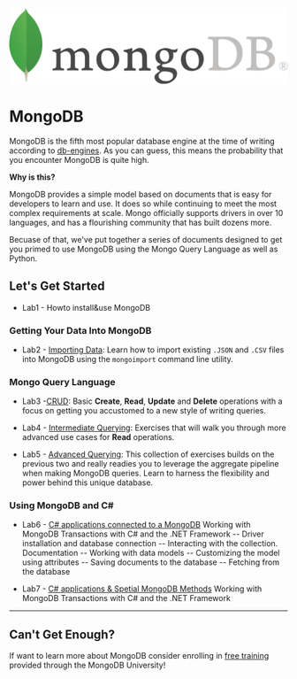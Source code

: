 ![image](https://github.com/KPKanimator/MongoDb-repo/blob/main/src/mongo-logo.png)

# MongoDB
MongoDB is the fifth most popular database engine at the time of writing according to [db-engines](https://db-engines.com/en/ranking_trend).  As you can guess, this means the probability that you encounter MongoDB is quite high.

**Why is this?**

MongoDB provides a simple model based on documents that is easy for developers to learn and use.  It does so while continuing to meet the most complex requirements at scale.  Mongo officially supports drivers in over 10 languages, and has a flourishing community that has built dozens more.

Becuase of that, we've put together a series of documents designed to get you primed to use MongoDB using the Mongo Query Language as well as Python.


## Let's Get Started

- Lab1 - Howto install&use MongoDB

### Getting Your Data Into MongoDB

- Lab2 - [Importing Data](exercises/00_importing-data-into-mongo.md):  Learn how to import existing `.JSON` and `.CSV` files into MongoDB using the `mongoimport` command line utility.

### Mongo Query Language

- Lab3 -[CRUD](exercises/01_basic-mongo-queries.md):  Basic **Create**, **Read**, **Update** and **Delete** operations with a focus on getting you accustomed to a new style of writing queries.

- Lab4 - [Intermediate Querying](exercises/02_intermediate-mongo-queries.md):  Exercises that will walk you through more advanced use cases for **Read** operations.

- Lab5 - [Advanced Querying](exercises/03_advanced-mongo-queries.md):  This collection of exercises builds on the previous two and really readies you to leverage the aggregate pipeline when making MongoDB queries.  Learn to harness the flexibility and power behind this unique database.


### Using MongoDB and C#

- Lab6 - [C# applications connected to a MongoDB](exercises/05_csharp-applications-more.md) Working with MongoDB Transactions with C# and the .NET Framework
  --	Driver installation and database connection
  --	Interacting with the collection. Documentation
  --	Working with data models
  --	Customizing the model using attributes
  --	Saving documents to the database
  --	Fetching from the database

- Lab7 - [C# applications & Spetial MongoDB Methods](exercises/04_csharp-applications.md) Working with MongoDB Transactions with C# and the .NET Framework

---

## Can't Get Enough?
If want to learn more about MongoDB consider enrolling in [free training](https://university.mongodb.com/) provided through the MongoDB University!

